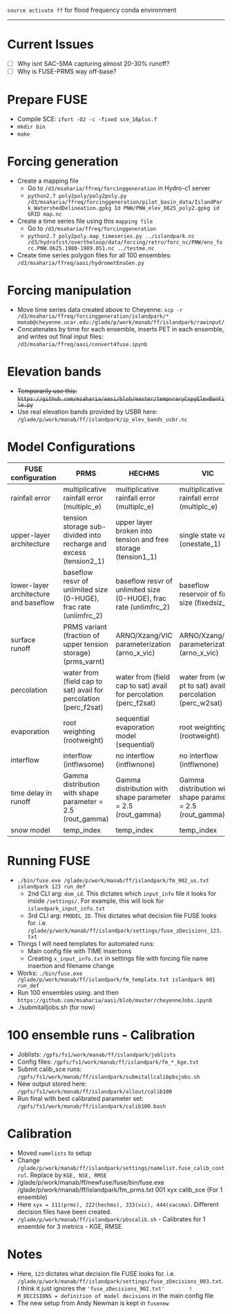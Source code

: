 `source activate ff` for flood frequency conda environment
***

# Current Issues
- [ ] Why isnt SAC-SMA capturing almost 20-30% runoff?
- [ ] Why is FUSE-PRMS way off-base?

# Prepare FUSE
* Compile SCE: `ifort -O2 -c -fixed sce_16plus.f`
* `mkdir bin`
* `make`

# Forcing generation
* Create a mapping file
    * Go to `/d3/msaharia/ffreq/forcinggeneration` in Hydro-c1 server
    * `python2.7 poly2poly/poly2poly.py /d3/msaharia/ffreq/forcinggeneration/pilot_basin_data/IslandPark_WatershedDelineation.gpkg Id PNW/PNW_elev_0625_poly2.gpkg id GRID map.nc`
* Create a time series file using this `mapping file`
    * Go to `/d3/msaharia/ffreq/forcinggeneration` 
    * `python2.7 poly2poly.map_timeseries.py ../islandpark.nc /d3/hydrofcst/overtheloop/data/forcing/retro/forc_nc/PNW/ens_forc.PNW.0625.1980-1989.051.nc ../testme.nc`
* Create time series polygon files for all 100 ensembles: `/d3/msaharia/ffreq/aasi/hydrometEnsGen.py`

# Forcing manipulation
* Move time series data created above to Cheyenne: `scp -r /d3/msaharia/ffreq/forcinggeneration/islandpark/* manab@cheyenne.ucar.edu:/glade/p/work/manab/ff/islandpark/rawinput/`
* Concatenates by time for each ensemble, inserts PET in each ensemble, and writes out final input files: `/d3/msaharia/ffreq/aasi/convert4fuse.ipynb`

# Elevation bands
* <del>Temporarily use this: `https://github.com/msaharia/aasi/blob/master/temporaryCopyElevBanFile.py` </del>
* Use real elevation bands provided by USBR here: `/glade/p/work/manab/ff/islandpark/ip_elev_bands_usbr.nc`

# Model Configurations
| FUSE configuration                    | PRMS                                                               | HECHMS                                                             | VIC                                                             | SACSMA                                                          |
| ------------------------------------- | ------------------------------------------------------------------ | ------------------------------------------------------------------ | --------------------------------------------------------------- | --------------------------------------------------------------- |
| rainfall error                        | multiplicative rainfall error (multiplc_e)                         | multiplicative rainfall error (multiplc_e)                         | multiplicative rainfall error (multiplc_e)                      | multiplicative rainfall error (multiplc_e)                      |
| upper-layer architecture              | tension storage sub-divided into recharge and excess (tension2_1)  | upper layer broken  into tension and free storage (tension1_1)     |  single state var (onestate_1)                                  | upper layer broken  into tension and free storage (tension1_1)  |
| lower-layer architecture and baseflow | baseflow resvr of unlimited size (0-HUGE), frac rate (unlimfrc_2)  | baseflow resvr of unlimited size (0-HUGE), frac rate (unlimfrc_2)  | baseflow reservoir of fixed size (fixedsiz_2)                   | tension reservoir plus two parallel tanks (tens2pll_2)          |
| surface runoff                        | PRMS variant (fraction of upper tension storage) (prms_varnt)      | ARNO/Xzang/VIC parameterization (arno_x_vic)                       | ARNO/Xzang/VIC parameterization (arno_x_vic)                    | PRMS variant (fraction of upper tension storage) (prms_varnt)   |
| percolation                           | water from (field cap to sat) avail for percolation (perc_f2sat)   | water from (field cap to sat) avail for percolation (perc_f2sat)   | water from (wilt pt to sat) avail for percolation (perc_w2sat)  | perc defined by moisture content in lower layer (perc_lower)    |
| evaporation                           | root weighting (rootweight)                                        | sequential evaporation model (sequential)                          | root weighting (rootweight)                                     | sequential evaporation model (sequential)                       |
| interflow                             | interflow (intflwsome)                                             | no interflow (intflwnone)                                          | no interflow (intflwnone)                                       | interflow (intflwsome)                                          |
|  time delay in runoff                 | Gamma distribution with shape parameter = 2.5 (rout_gamma)         | Gamma distribution with shape parameter = 2.5 (rout_gamma)         | Gamma distribution with shape parameter = 2.5 (rout_gamma)      | Gamma distribution with shape parameter = 2.5 (rout_gamma)      |
| snow model                            | temp_index                                                         | temp_index                                                         | temp_index                                                      | temp_index                                                      |


# Running FUSE
* `./bin/fuse.exe /glade/p/work/manab/ff/islandpark/fm_902_us.txt islandpark 123 run_def`
    * 2nd CLI arg: `dom_id`. This dictates which `input_info` file it looks for inside `/settings/`. For example, this will look for `islandpark_input_info.txt`
    * 3rd CLI arg: `FMODEL_ID`. This dictates what decision file FUSE looks for. i.e. `/glade/p/work/manab/ff/islandpark/settings/fuse_zDecisions_123.txt`
* Things I will need templates for automated runs:
    * Main config file with TIME insertions
    * Creating `x_input_info.txt` in settings file with forcing file name insertion and filename change
* Works: `./bin/fuse.exe /glade/p/work/manab/ff/islandpark/fm_template.txt islandpark 001 run_def`
* Run 100 ensembles using: and then `https://github.com/msaharia/aasi/blob/master/cheyenneJobs.ipynb`
* ./submitalljobs.sh (for now)

# 100 ensemble runs - Calibration
* Joblists: `/gpfs/fs1/work/manab/ff/islandpark/joblists`
* Config files: `/gpfs/fs1/work/manab/ff/islandpark/fm_*_kge.txt`
* Submit calib_sce runs:  `/gpfs/fs1/work/manab/ff/islandpark/submitallcalibpbsjobs.sh`
* New output stored here: `/gpfs/fs1/work/manab/ff/islandpark/allout/calib100`
* Run final with best calibrated parameter set: `/gpfs/fs1/work/manab/ff/islandpark/calib100.bash`

# Calibration
* Moved `namelists` to setup
* Change `/glade/p/work/manab/ff/islandpark/settings/namelist.fuse_calib_control`. Replace by `KGE, NSE, RMSE`
* /glade/p/work/manab/ff/newfuse/fuse/bin/fuse.exe /glade/p/work/manab/ff/islandpark/fm_prms.txt 001 xyx calib_sce (For 1 ensemble)
* Here `xyx = 111(prms), 222(hechms), 333(vic), 444(sacsma)`. Different decision files have been created.
* `/glade/p/work/manab/ff/islandpark/pbscalib.sh` - Calibrates for 1 ensemble for 3 metrics - KGE, RMSE

# Notes
* Here, `123` dictates what decision file FUSE looks for. i.e. `/glade/p/work/manab/ff/islandpark/settings/fuse_zDecisions_003.txt`. I think it just ignores the `'fuse_zDecisions_902.txt'        ! M_DECISIONS = definition of model decisions` in the main config file
* The new setup from Andy Newman is kept in `fusenew`



